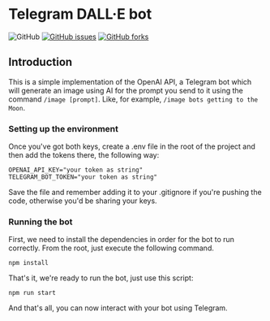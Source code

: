 # Telegram DALL·E bot
![GitHub](https://img.shields.io/github/license/javitoro/telegram-dalle-bot) [![GitHub issues](https://img.shields.io/github/issues/JaviToro/telegram-dalle-bot)](https://github.com/JaviToro/telegram-dalle-bot/issues) [![GitHub forks](https://img.shields.io/github/forks/JaviToro/telegram-dalle-bot)](https://github.com/JaviToro/telegram-dalle-bot/network)

## Introduction
This is a simple implementation of the OpenAI API, a Telegram bot which will generate an image using AI for the prompt you send to it using the command `/image [prompt]`. Like, for example, `/image bots getting to the Moon`.
### Setting up the environment

Once you've got both keys, create a .env file in the root of the project and then add the tokens there, the following way:
```
OPENAI_API_KEY="your token as string"
TELEGRAM_BOT_TOKEN="your token as string"
```
Save the file and remember adding it to your .gitignore if you're pushing the code, otherwise you'd be sharing your keys.

### Running the bot

First, we need to install the dependencies in order for the bot to run correctly. From the root, just execute the following command.
```
npm install
```

That's it, we're ready to run the bot, just use this script:
```
npm run start
```

And that's all, you can now interact with your bot using Telegram.
